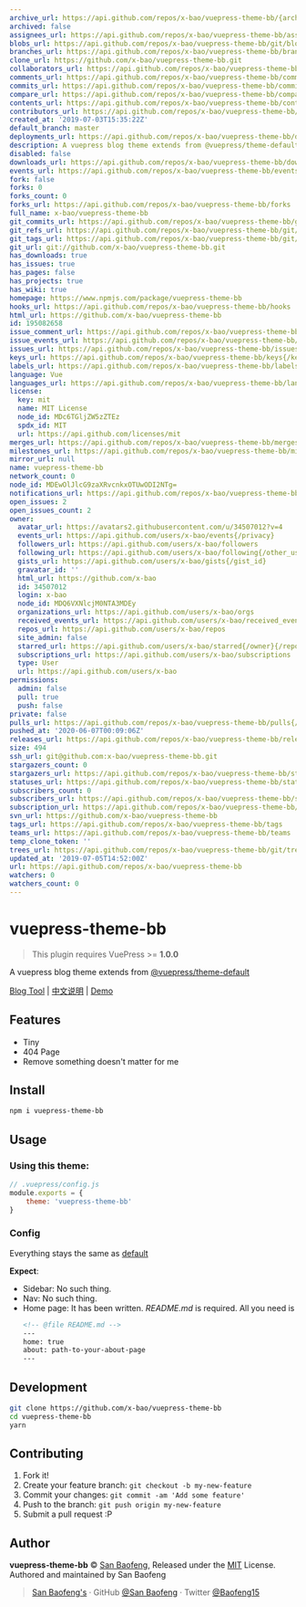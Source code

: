 ```yaml
---
archive_url: https://api.github.com/repos/x-bao/vuepress-theme-bb/{archive_format}{/ref}
archived: false
assignees_url: https://api.github.com/repos/x-bao/vuepress-theme-bb/assignees{/user}
blobs_url: https://api.github.com/repos/x-bao/vuepress-theme-bb/git/blobs{/sha}
branches_url: https://api.github.com/repos/x-bao/vuepress-theme-bb/branches{/branch}
clone_url: https://github.com/x-bao/vuepress-theme-bb.git
collaborators_url: https://api.github.com/repos/x-bao/vuepress-theme-bb/collaborators{/collaborator}
comments_url: https://api.github.com/repos/x-bao/vuepress-theme-bb/comments{/number}
commits_url: https://api.github.com/repos/x-bao/vuepress-theme-bb/commits{/sha}
compare_url: https://api.github.com/repos/x-bao/vuepress-theme-bb/compare/{base}...{head}
contents_url: https://api.github.com/repos/x-bao/vuepress-theme-bb/contents/{+path}
contributors_url: https://api.github.com/repos/x-bao/vuepress-theme-bb/contributors
created_at: '2019-07-03T15:35:22Z'
default_branch: master
deployments_url: https://api.github.com/repos/x-bao/vuepress-theme-bb/deployments
description: A vuepress blog theme extends from @vuepress/theme-default
disabled: false
downloads_url: https://api.github.com/repos/x-bao/vuepress-theme-bb/downloads
events_url: https://api.github.com/repos/x-bao/vuepress-theme-bb/events
fork: false
forks: 0
forks_count: 0
forks_url: https://api.github.com/repos/x-bao/vuepress-theme-bb/forks
full_name: x-bao/vuepress-theme-bb
git_commits_url: https://api.github.com/repos/x-bao/vuepress-theme-bb/git/commits{/sha}
git_refs_url: https://api.github.com/repos/x-bao/vuepress-theme-bb/git/refs{/sha}
git_tags_url: https://api.github.com/repos/x-bao/vuepress-theme-bb/git/tags{/sha}
git_url: git://github.com/x-bao/vuepress-theme-bb.git
has_downloads: true
has_issues: true
has_pages: false
has_projects: true
has_wiki: true
homepage: https://www.npmjs.com/package/vuepress-theme-bb
hooks_url: https://api.github.com/repos/x-bao/vuepress-theme-bb/hooks
html_url: https://github.com/x-bao/vuepress-theme-bb
id: 195082658
issue_comment_url: https://api.github.com/repos/x-bao/vuepress-theme-bb/issues/comments{/number}
issue_events_url: https://api.github.com/repos/x-bao/vuepress-theme-bb/issues/events{/number}
issues_url: https://api.github.com/repos/x-bao/vuepress-theme-bb/issues{/number}
keys_url: https://api.github.com/repos/x-bao/vuepress-theme-bb/keys{/key_id}
labels_url: https://api.github.com/repos/x-bao/vuepress-theme-bb/labels{/name}
language: Vue
languages_url: https://api.github.com/repos/x-bao/vuepress-theme-bb/languages
license:
  key: mit
  name: MIT License
  node_id: MDc6TGljZW5zZTEz
  spdx_id: MIT
  url: https://api.github.com/licenses/mit
merges_url: https://api.github.com/repos/x-bao/vuepress-theme-bb/merges
milestones_url: https://api.github.com/repos/x-bao/vuepress-theme-bb/milestones{/number}
mirror_url: null
name: vuepress-theme-bb
network_count: 0
node_id: MDEwOlJlcG9zaXRvcnkxOTUwODI2NTg=
notifications_url: https://api.github.com/repos/x-bao/vuepress-theme-bb/notifications{?since,all,participating}
open_issues: 2
open_issues_count: 2
owner:
  avatar_url: https://avatars2.githubusercontent.com/u/34507012?v=4
  events_url: https://api.github.com/users/x-bao/events{/privacy}
  followers_url: https://api.github.com/users/x-bao/followers
  following_url: https://api.github.com/users/x-bao/following{/other_user}
  gists_url: https://api.github.com/users/x-bao/gists{/gist_id}
  gravatar_id: ''
  html_url: https://github.com/x-bao
  id: 34507012
  login: x-bao
  node_id: MDQ6VXNlcjM0NTA3MDEy
  organizations_url: https://api.github.com/users/x-bao/orgs
  received_events_url: https://api.github.com/users/x-bao/received_events
  repos_url: https://api.github.com/users/x-bao/repos
  site_admin: false
  starred_url: https://api.github.com/users/x-bao/starred{/owner}{/repo}
  subscriptions_url: https://api.github.com/users/x-bao/subscriptions
  type: User
  url: https://api.github.com/users/x-bao
permissions:
  admin: false
  pull: true
  push: false
private: false
pulls_url: https://api.github.com/repos/x-bao/vuepress-theme-bb/pulls{/number}
pushed_at: '2020-06-07T00:09:06Z'
releases_url: https://api.github.com/repos/x-bao/vuepress-theme-bb/releases{/id}
size: 494
ssh_url: git@github.com:x-bao/vuepress-theme-bb.git
stargazers_count: 0
stargazers_url: https://api.github.com/repos/x-bao/vuepress-theme-bb/stargazers
statuses_url: https://api.github.com/repos/x-bao/vuepress-theme-bb/statuses/{sha}
subscribers_count: 0
subscribers_url: https://api.github.com/repos/x-bao/vuepress-theme-bb/subscribers
subscription_url: https://api.github.com/repos/x-bao/vuepress-theme-bb/subscription
svn_url: https://github.com/x-bao/vuepress-theme-bb
tags_url: https://api.github.com/repos/x-bao/vuepress-theme-bb/tags
teams_url: https://api.github.com/repos/x-bao/vuepress-theme-bb/teams
temp_clone_token: ''
trees_url: https://api.github.com/repos/x-bao/vuepress-theme-bb/git/trees{/sha}
updated_at: '2019-07-05T14:52:00Z'
url: https://api.github.com/repos/x-bao/vuepress-theme-bb
watchers: 0
watchers_count: 0
---
```


# vuepress-theme-bb

> This plugin requires VuePress >= **1.0.0**

A vuepress blog theme extends from [@vuepress/theme-default](https://github.com/vuejs/vuepress/blob/master/packages/%40vuepress/theme-default/README.md)

[Blog Tool](https://www.npmjs.com/package/vuepress-plugin-new) | [中文说明](https://raw.githubusercontent.com/Baofeng/vuepress-theme-bb/master/README-zh.md)  |  [Demo](https://blog.sanbaofengs.com)

## Features

- Tiny
- 404 Page
- Remove something doesn't matter for me

## Install

```bash
npm i vuepress-theme-bb
```

## Usage

### Using this theme:

```js
// .vuepress/config.js
module.exports = {
    theme: 'vuepress-theme-bb'
}
```

### Config

Everything stays the same as [default](https://v1.vuepress.vuejs.org/zh/theme/default-theme-config.html)

**Expect**:
- Sidebar: No such thing.
- Nav: No such thing.
- Home page: It has been written. *README.md* is required. All you need is
    ```md
    <!-- @file README.md -->
    ---
    home: true
    about: path-to-your-about-page
    ---
    ```

## Development

```bash
git clone https://github.com/x-bao/vuepress-theme-bb
cd vuepress-theme-bb
yarn
```

## Contributing

1. Fork it!
2. Create your feature branch: `git checkout -b my-new-feature`
3. Commit your changes: `git commit -am 'Add some feature'`
4. Push to the branch: `git push origin my-new-feature`
5. Submit a pull request :P


## Author

**vuepress-theme-bb** © [San Baofeng](https://github.com/x-bao), Released under the [MIT](https://raw.githubusercontent.com/Baofeng/vuepress-theme-bb/master/LICENSE) License.<br>
Authored and maintained by San Baofeng

> [San Baofeng's](https://arts.sanbaofengs.com) · GitHub [@San Baofeng](https://github.com/x-bao) · Twitter [@Baofeng15](https://twitter.com/Baofeng15)
